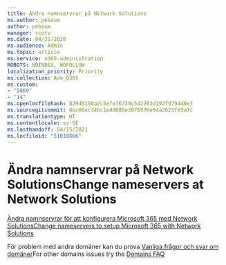 ```yaml
---
title: Ändra namnservrar på Network Solutions
ms.author: pebaum
author: pebaum
manager: scotv
ms.date: 04/21/2020
ms.audience: Admin
ms.topic: article
ms.service: o365-administration
ROBOTS: NOINDEX, NOFOLLOW
localization_priority: Priority
ms.collection: Adm_O365
ms.custom:
- "5869"
- "14"
ms.openlocfilehash: 82949150a2c5efe76739c542203d192f979448ef
ms.sourcegitcommit: 8bc60ec34bc1e40685e3976576e04a2623f63a7c
ms.translationtype: HT
ms.contentlocale: sv-SE
ms.lasthandoff: 04/15/2021
ms.locfileid: "51818666"
---
```

# <a name="change-nameservers-at-network-solutions"></a><span data-ttu-id="cd1d9-102">Ändra namnservrar på Network Solutions</span><span class="sxs-lookup"><span data-stu-id="cd1d9-102">Change nameservers at Network Solutions</span></span>

[<span data-ttu-id="cd1d9-103">Ändra namnservrar för att konfigurera Microsoft 365 med Network Solutions</span><span class="sxs-lookup"><span data-stu-id="cd1d9-103">Change nameservers to setup Microsoft 365 with Network Solutions</span></span>](https://docs.microsoft.com/microsoft-365/admin/dns/change-nameservers-at-network-solutions?view=o365-worldwide)

<span data-ttu-id="cd1d9-104">För problem med andra domäner kan du prova [Vanliga frågor och svar om domäner](https://docs.microsoft.com/microsoft-365/admin/setup/domains-faq?view=o365-worldwide)</span><span class="sxs-lookup"><span data-stu-id="cd1d9-104">For other domains issues try the [Domains FAQ](https://docs.microsoft.com/microsoft-365/admin/setup/domains-faq?view=o365-worldwide)</span></span>